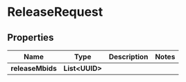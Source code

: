 

# ReleaseRequest


## Properties

| Name | Type | Description | Notes |
|------------ | ------------- | ------------- | -------------|
|**releaseMbids** | **List&lt;UUID&gt;** |  |  |



